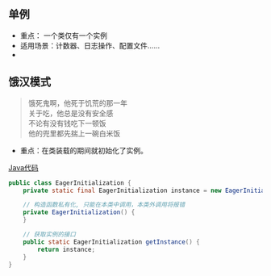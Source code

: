 ## 单例

* 重点： 一个类仅有一个实例
* 适用场景：计数器、日志操作、配置文件……
* 

## 饿汉模式

>饿死鬼啊，他死于饥荒的那一年</br>
关于吃，他总是没有安全感</br>
不论有没有钱吃下一顿饭</br>
他的兜里都先揣上一碗白米饭


* 重点：在类装载的期间就初始化了实例。

[Java代码](../designPatternJava/src/main/java/org/example/singletonPattern/EagerInitialization.java)

```java
public class EagerInitialization {
    private static final EagerInitialization instance = new EagerInitialization();

    // 构造函数私有化, 只能在本类中调用，本类外调用将报错
    private EagerInitialization() {
    }

    // 获取实例的接口
    public static EagerInitialization getInstance() {
        return instance;
    }
}
```




